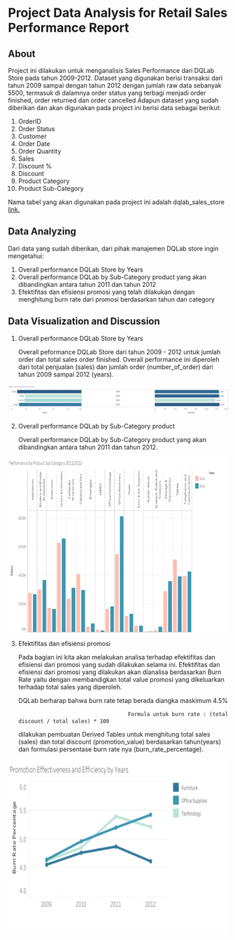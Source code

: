 # Project Data Analysis for Retail Sales Performance Report
## About

Project ini dilakukan untuk menganalisis Sales Performance dari DQLab Store pada tahun 2009-2012. Dataset yang digunakan berisi transaksi dari tahun 2009 sampai dengan tahun 2012 dengan jumlah raw data sebanyak 5500, termasuk di dalamnya order status yang terbagi menjadi order finished, order returned dan order cancelled
Adapun dataset yang sudah diberikan dan akan digunakan pada project ini berisi data sebagai berikut:
1.	OrderID
2.	Order Status
3.	Customer
4.	Order Date
5.	Order Quantity
6.	Sales
7.	Discount %
8.	Discount
9.	Product Category
10.	Product Sub-Category

Nama tabel yang akan digunakan pada project ini adalah dqlab_sales_store <a href="https://github.com/glalitaf/Project-Data-Analysis-for-Retail-Sales-Performance-Report/blob/main/Data/Dataset/dqlab_sales_store.xlsx">link.</a>

## Data Analyzing

Dari data yang sudah diberikan, dari pihak manajemen DQLab store ingin mengetahui:
1. Overall performance DQLab Store by Years
2. Overall performance DQLab by Sub-Category product yang akan dibandingkan antara tahun 2011 dan tahun 2012
3. Efektifitas dan efisiensi promosi yang telah dilakukan dengan menghitung burn rate dari promosi berdasarkan tahun dan category

## Data Visualization and Discussion

1. Overall performance DQLab Store by Years

    Overall peformance DQLab Store dari tahun 2009 - 2012 untuk jumlah order dan total sales order finished. Overall performance ini diperoleh dari total penjualan (sales) dan jumlah order (number_of_order) dari tahun 2009 sampai 2012 (years). 
    <p align="center">
  <img src="https://github.com/glalitaf/Project-Data-Analysis-for-Retail-Sales-Performance-Report/blob/main/Data/Images/Sales%20Performance%20by%20Years.png" >
</p>
    
2. Overall performance DQLab by Sub-Category product

    Overall performance DQLab by Sub-Category product yang akan dibandingkan antara tahun 2011 dan tahun 2012.
      <p align="center">
  <img src="https://github.com/glalitaf/Project-Data-Analysis-for-Retail-Sales-Performance-Report/blob/main/Data/Images/Producion%20sub%20category%20performance%20in%202011%202012.png" width="600" height="400" >
</p>

3. Efektifitas dan efisiensi promosi

    Pada bagian ini kita akan melakukan analisa terhadap efektifitas dan efisiensi dari promosi yang sudah dilakukan selama ini. Efektifitas dan efisiensi dari promosi yang dilakukan akan dianalisa berdasarkan Burn Rate yaitu dengan membandigkan total value promosi yang dikeluarkan terhadap total sales yang diperoleh.

    DQLab berharap bahwa burn rate tetap berada diangka maskimum 4.5%
   
                                          Formula untuk burn rate : (total discount / total sales) * 100
    dilakukan pembuatan Derived Tables untuk menghitung total sales (sales) dan total discount (promotion_value) berdasarkan tahun(years) dan formulasi persentase burn    rate nya (burn_rate_percentage).
     <p align="center">
  <img src="https://github.com/glalitaf/Project-Data-Analysis-for-Retail-Sales-Performance-Report/blob/main/Data/Images/Promotion%20Effectiveness%20and%20Efficiency%20by%20Years.png" width="600" height="400" >
</p>
